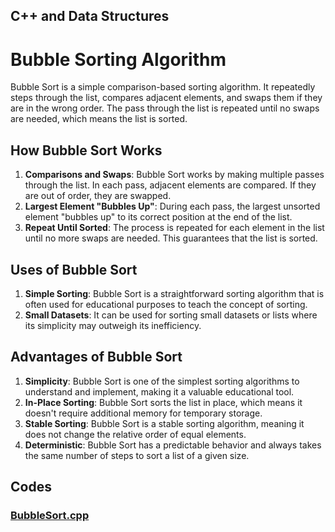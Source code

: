 ## C++ and Data Structures 
# Bubble Sorting Algorithm
Bubble Sort is a simple comparison-based sorting algorithm. It repeatedly steps through the list, compares adjacent elements, and swaps them if they are in the wrong order. The pass through the list is repeated until no swaps are needed, which means the list is sorted.

## How Bubble Sort Works
1. **Comparisons and Swaps**: Bubble Sort works by making multiple passes through the list. In each pass, adjacent elements are compared. If they are out of order, they are swapped.
1. **Largest Element "Bubbles Up"**: During each pass, the largest unsorted element "bubbles up" to its correct position at the end of the list.
1. **Repeat Until Sorted**: The process is repeated for each element in the list until no more swaps are needed. This guarantees that the list is sorted.

## Uses of Bubble Sort
1. **Simple Sorting**: Bubble Sort is a straightforward sorting algorithm that is often used for educational purposes to teach the concept of sorting.
1. **Small Datasets**: It can be used for sorting small datasets or lists where its simplicity may outweigh its inefficiency.

## Advantages of Bubble Sort
1. **Simplicity**: Bubble Sort is one of the simplest sorting algorithms to understand and implement, making it a valuable educational tool.
1. **In-Place Sorting**: Bubble Sort sorts the list in place, which means it doesn't require additional memory for temporary storage.
1. **Stable Sorting**: Bubble Sort is a stable sorting algorithm, meaning it does not change the relative order of equal elements.
1. **Deterministic**: Bubble Sort has a predictable behavior and always takes the same number of steps to sort a list of a given size.

## Codes
### [BubbleSort.cpp]()
